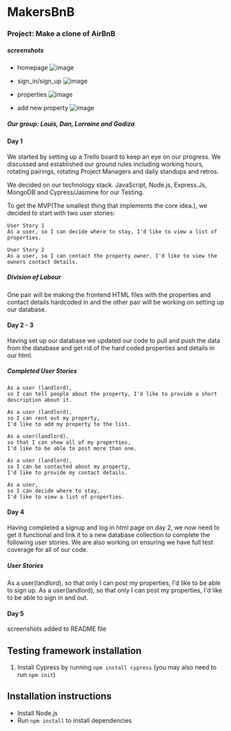 # MakersBnB

### Project: Make a clone of AirBnB

##### screenshots

- homepage
  ![image](https://user-images.githubusercontent.com/33194929/39360444-2b6a88ec-4a16-11e8-8cce-54fb1b8fcf07.png)

- sign_in/sign_up
  ![image](https://user-images.githubusercontent.com/33194929/39360574-c2a48eba-4a16-11e8-8349-0cdd248adb49.png)

- properties
  ![image](https://user-images.githubusercontent.com/33194929/39360653-f99bfc50-4a16-11e8-8c16-d18094e5dd43.png)

- add new property
  ![image](https://user-images.githubusercontent.com/33194929/39360675-163b4d3e-4a17-11e8-9d8a-71aae8e29252.png)

##### Our group: Louis, Dan, Lorraine and Gadiza

#### Day 1

We started by setting up a Trello board to keep an eye on our progress. We discussed and established our ground rules including working hours, rotating pairings, rotating Project Managers and daily standups and retros.

We decided on our technology stack. JavaScript, Node.js, Express.Js, MongoDB and Cypress/Jasmine for our Testing.

To get the MVP(The smallest thing that implements the core idea.), we decided to start with two user stories:

```
User Story 1
As a user, so I can decide where to stay, I'd like to view a list of properties.
```

```
User Story 2
As a user, so I can contact the property owner, I'd like to view the owners contact details.
```

##### Division of Labour

One pair will be making the frontend HTML files with the properties and contact details hardcoded in and the other pair will be working on setting up our database.

#### Day 2 - 3

Having set up our database we updated our code to pull and push the data from the database and get rid of the hard coded properties and details in our html.

##### Completed User Stories

```
As a user (landlord),
so I can tell people about the property, I'd like to provide a short description about it.
```

```
As a user (landlord),
so I can rent out my property,
I'd like to add my property to the list.
```

```
As a user(landlord),
so that I can show all of my properties,
I'd like to be able to post more than one.
```

```
As a user (landlord),
so I can be contacted about my property,
I'd like to provide my contact details.
```

```
As a user,
so I can decide where to stay,
I'd like to view a list of properties.
```

#### Day 4

Having completed a signup and log in html page on day 2, we now need to get it functional and link it to a new database collection to complete the following user stories. We are also working on ensuring we have full test coverage for all of our code.

##### User Stories

As a user(landlord), so that only I can post my properties, I'd like to be able to sign up.
As a user(landlord), so that only I can post my properties, I'd like to be able to sign in and out.

#### Day 5

screenshots added to README file

## Testing framework installation

1.  Install Cypress by running `npm install cypress` (you may also need to run `npm init`)

## Installation instructions

- Install Node.js
- Run `npm install` to install dependencies
